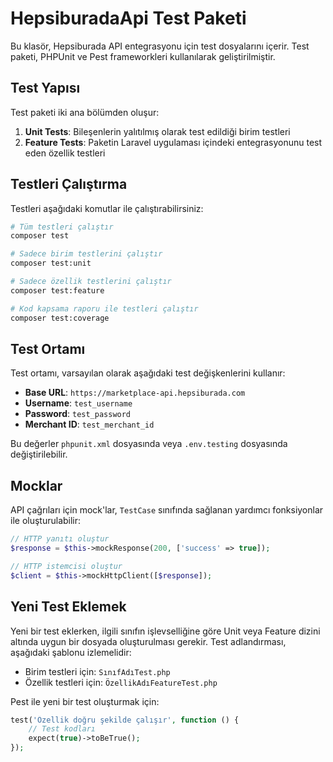 # HepsiburadaApi Test Paketi

Bu klasör, Hepsiburada API entegrasyonu için test dosyalarını içerir. Test paketi, PHPUnit ve Pest frameworkleri kullanılarak geliştirilmiştir.

## Test Yapısı

Test paketi iki ana bölümden oluşur:

1. **Unit Tests**: Bileşenlerin yalıtılmış olarak test edildiği birim testleri
2. **Feature Tests**: Paketin Laravel uygulaması içindeki entegrasyonunu test eden özellik testleri

## Testleri Çalıştırma

Testleri aşağıdaki komutlar ile çalıştırabilirsiniz:

```bash
# Tüm testleri çalıştır
composer test

# Sadece birim testlerini çalıştır
composer test:unit

# Sadece özellik testlerini çalıştır
composer test:feature

# Kod kapsama raporu ile testleri çalıştır
composer test:coverage
```

## Test Ortamı

Test ortamı, varsayılan olarak aşağıdaki test değişkenlerini kullanır:

- **Base URL**: `https://marketplace-api.hepsiburada.com`
- **Username**: `test_username`
- **Password**: `test_password`
- **Merchant ID**: `test_merchant_id`

Bu değerler `phpunit.xml` dosyasında veya `.env.testing` dosyasında değiştirilebilir.

## Mocklar

API çağrıları için mock'lar, `TestCase` sınıfında sağlanan yardımcı fonksiyonlar ile oluşturulabilir:

```php
// HTTP yanıtı oluştur
$response = $this->mockResponse(200, ['success' => true]);

// HTTP istemcisi oluştur
$client = $this->mockHttpClient([$response]);
```

## Yeni Test Eklemek

Yeni bir test eklerken, ilgili sınıfın işlevselliğine göre Unit veya Feature dizini altında uygun bir dosyada oluşturulması gerekir. Test adlandırması, aşağıdaki şablonu izlemelidir:

- Birim testleri için: `SınıfAdıTest.php`
- Özellik testleri için: `ÖzellikAdıFeatureTest.php`

Pest ile yeni bir test oluşturmak için:

```php
test('Özellik doğru şekilde çalışır', function () {
    // Test kodları
    expect(true)->toBeTrue();
});
``` 